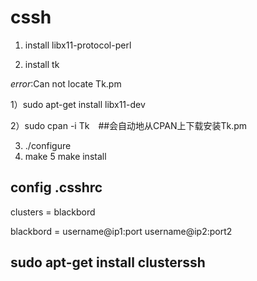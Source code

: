 # cssh 


1. install libx11-protocol-perl

2. install tk


*error*:Can not  locate Tk.pm

1）sudo apt-get install libx11-dev

2）sudo cpan -i Tk　##会自动地从CPAN上下载安装Tk.pm

3. ./configure
4. make
5  make install

## config .csshrc

clusters = blackbord

blackbord = username@ip1:port  username@ip2:port2

## sudo apt-get install clusterssh 
